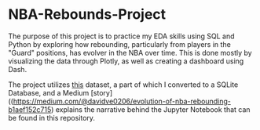 # NBA-Rebounds-Project
 
The purpose of this project is to practice my EDA skills using SQL and Python by exploring how rebounding, particularly from players in the "Guard" positions, has evolver in the NBA over time. This is done mostly by visualizing the data through Plotly, as well as creating a dashboard using Dash.

The project utilizes [this](https://www.kaggle.com/datasets/sumitrodatta/nba-aba-baa-stats) dataset, a part of which I converted to a SQLite Database, and a Medium [story]((https://medium.com/@davidve0206/evolution-of-nba-rebounding-b1aef152c715) explains the narrative behind the Jupyter Notebook that can be found in this repository.
